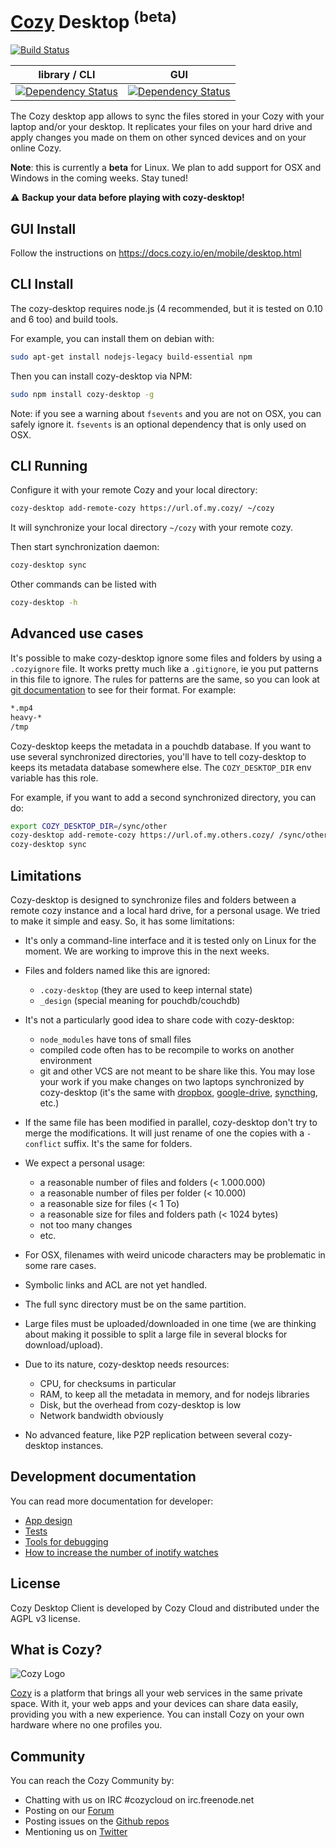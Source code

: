 [Cozy][0] Desktop <sup>(beta)</sup>
====================================

[![Build Status][1]][2]

| library / CLI                  | GUI                            |
| ------------------------------ | ------------------------------ |
| [![Dependency Status][15]][16] | [![Dependency Status][17]][18] |

The Cozy desktop app allows to sync the files stored in your Cozy with your
laptop and/or your desktop. It replicates your files on your hard drive and
apply changes you made on them on other synced devices and on your online Cozy.

**Note**: this is currently a **beta** for Linux. We plan to add support for
OSX and Windows in the coming weeks. Stay tuned!

:warning: **Backup your data before playing with cozy-desktop!**


GUI Install
-----------

Follow the instructions on https://docs.cozy.io/en/mobile/desktop.html


CLI Install
-----------

The cozy-desktop requires node.js (4 recommended, but it is tested on 0.10 and
6 too) and build tools.

For example, you can install them on debian with:

```bash
sudo apt-get install nodejs-legacy build-essential npm
```

Then you can install cozy-desktop via NPM:

```bash
sudo npm install cozy-desktop -g
```

Note: if you see a warning about `fsevents` and you are not on OSX, you can
safely ignore it. `fsevents` is an optional dependency that is only used on
OSX.


CLI Running
-----------

Configure it with your remote Cozy and your local directory:

```bash
cozy-desktop add-remote-cozy https://url.of.my.cozy/ ~/cozy
```

It will synchronize your local directory `~/cozy` with your remote cozy.

Then start synchronization daemon:

```bash
cozy-desktop sync
```

Other commands can be listed with

```bash
cozy-desktop -h
```


Advanced use cases
------------------

It's possible to make cozy-desktop ignore some files and folders by using a
`.cozyignore` file. It works pretty much like a `.gitignore`, ie you put
patterns in this file to ignore. The rules for patterns are the same, so you
can look at
[git documentation](https://git-scm.com/docs/gitignore/#_pattern_format) to
see for their format. For example:

```bash
*.mp4
heavy-*
/tmp
```

Cozy-desktop keeps the metadata in a pouchdb database. If you want to use
several synchronized directories, you'll have to tell cozy-desktop to keeps
its metadata database somewhere else. The `COZY_DESKTOP_DIR` env variable has
this role.

For example, if you want to add a second synchronized directory, you can do:

```bash
export COZY_DESKTOP_DIR=/sync/other
cozy-desktop add-remote-cozy https://url.of.my.others.cozy/ /sync/other
cozy-desktop sync
```


Limitations
-----------

Cozy-desktop is designed to synchronize files and folders between a remote
cozy instance and a local hard drive, for a personal usage. We tried to make
it simple and easy. So, it has some limitations:

- It's only a command-line interface and it is tested only on Linux for the
  moment. We are working to improve this in the next weeks.

- Files and folders named like this are ignored:
  - `.cozy-desktop` (they are used to keep internal state)
  - `_design` (special meaning for pouchdb/couchdb)

- It's not a particularly good idea to share code with cozy-desktop:
  - `node_modules` have tons of small files
  - compiled code often has to be recompile to works on another environment
  - git and other VCS are not meant to be share like this. You may lose your
    work if you make changes on two laptops synchronized by cozy-desktop (it's
    the same with [dropbox][4], [google-drive][5], [syncthing][6], etc.)

- If the same file has been modified in parallel, cozy-desktop don't try to
  merge the modifications. It will just rename of one the copies with a
  `-conflict` suffix. It's the same for folders.

- We expect a personal usage:
  - a reasonable number of files and folders (< 1.000.000)
  - a reasonable number of files per folder (< 10.000)
  - a reasonable size for files (< 1 To)
  - a reasonable size for files and folders path (< 1024 bytes)
  - not too many changes
  - etc.

- For OSX, filenames with weird unicode characters may be problematic in some
  rare cases.

- Symbolic links and ACL are not yet handled.

- The full sync directory must be on the same partition.

- Large files must be uploaded/downloaded in one time (we are thinking about
  making it possible to split a large file in several blocks for
  download/upload).

- Due to its nature, cozy-desktop needs resources:
  - CPU, for checksums in particular
  - RAM, to keep all the metadata in memory, and for nodejs libraries
  - Disk, but the overhead from cozy-desktop is low
  - Network bandwidth obviously

- No advanced feature, like P2P replication between several cozy-desktop
  instances.


Development documentation
-------------------------

You can read more documentation for developer:

 - [App design][12]
 - [Tests][14]
 - [Tools for debugging][11]
 - [How to increase the number of inotify watches][13]


## License

Cozy Desktop Client is developed by Cozy Cloud and distributed under the AGPL
v3 license.


## What is Cozy?

![Cozy Logo][7]

[Cozy][0] is a platform that brings all your web services in the same private
space.  With it, your web apps and your devices can share data easily,
providing you with a new experience. You can install Cozy on your own hardware
where no one profiles you.


## Community

You can reach the Cozy Community by:

* Chatting with us on IRC #cozycloud on irc.freenode.net
* Posting on our [Forum][8]
* Posting issues on the [Github repos][9]
* Mentioning us on [Twitter][10]

[0]:  https://cozy.io
[1]:  https://travis-ci.org/cozy-labs/cozy-desktop.svg?branch=master
[2]:  https://travis-ci.org/cozy-labs/cozy-desktop/branches
[4]:  https://github.com/anishathalye/git-remote-dropbox#faq
[5]:  https://stackoverflow.com/questions/31984751/google-drive-can-corrupt-repositories-in-github-desktop
[6]:  https://forum.syncthing.net/t/is-putting-a-git-workspace-in-a-synced-folder-really-a-good-idea/1774
[7]:  https://raw.github.com/cozy/cozy-setup/gh-pages/assets/images/happycloud.png
[8]:  https://forum.cozy.io
[9]:  https://github.com/cozy/
[10]: https://twitter.com/mycozycloud
[11]: doc/debug.md
[12]: doc/design.md
[13]: doc/inotify.md
[14]: doc/test.md
[15]: https://www.versioneye.com/user/projects/58541beead9aa20037389fff/badge.svg?style=flat-square
[16]: https://www.versioneye.com/user/projects/58541beead9aa20037389fff?child=summary#tab-dependencies
[17]: https://www.versioneye.com/user/projects/58541bf34d6466004c28cc09/badge.svg?style=flat-square
[18]: https://www.versioneye.com/user/projects/58541bf34d6466004c28cc09
